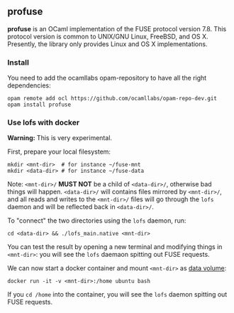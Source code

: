 ## profuse

**profuse** is an OCaml implementation of the FUSE protocol version
 7.8. This protocol version is common to UNIX/GNU Linux, FreeBSD, and OS
 X. Presently, the library only provides Linux and OS X implementations.

### Install

You need to add the ocamllabs opam-repository to have all the right dependencies:

```shell
opam remote add ocl https://github.com/ocamllabs/opam-repo-dev.git
opam install profuse
```

### Use lofs with docker

**Warning:** This is very experimental.

First, prepare your local filesystem:

```shell
mkdir <mnt-dir>  # for instance ~/fuse-mnt
mkdir <data-dir> # for instance ~/fuse-data
```

Note: `<mnt-dir>/` **MUST NOT** be a child of `<data-dir>/`, otherwise
bad things will happen. `<data-dir>/` will contains files mirrored by
`<mnt-dir>/`, and all reads and writes to the `<mnt-dir>/` files will go
through the `lofs` daemon and will be reflected back in `<data-dir>/`.

To "connect" the two directories using the `lofs` daemon, run:

```shell
cd <data-dir> && ./lofs_main.native <mnt-dir>
```

You can test the result by opening a new terminal and modifying things
in `<mnt-dir>`: you will see the `lofs` daemaon spitting out FUSE
requests.

We can now start a docker container and mount `<mnt-dir>` as [data
volume](https://docs.docker.com/userguide/dockervolumes/):

```shell
docker run -it -v <mnt-dir>:/home ubuntu bash
```

If you `cd /home` into the container, you will see the `lofs` daemon
spitting out FUSE requests.
